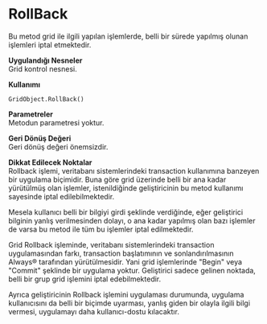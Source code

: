 # RollBack

Bu metod grid ile ilgili yapılan işlemlerde, belli bir sürede yapılmış olunan işlemleri iptal etmektedir.

**Uygulandığı Nesneler** \
Grid kontrol nesnesi.

**Kullanımı**&#x20;

`GridObject.RollBack()`

**Parametreler** \
Metodun parametresi yoktur.

**Geri Dönüş Değeri** \
Geri dönüş değeri önemsizdir.

**Dikkat Edilecek Noktalar** \
Rollback işlemi, veritabanı sistemlerindeki transaction kullanımına banzeyen bir uygulama biçimidir. Buna göre grid üzerinde belli bir ana kadar yürütülmüş olan işlemler, istenildiğinde geliştiricinin bu metod kullanımı sayesinde iptal edilebilmektedir.

Mesela kullanıcı belli bir bilgiyi girdi şeklinde verdiğinde, eğer geliştirici bilginin yanlış verilmesinden dolayı, o ana kadar yapılmış olan bazı işlemler de varsa bu metod ile tüm bu işlemler iptal edilmektedir.

Grid Rollback işleminde, veritabanı sistemlerindeki transaction uygulamasından farkı, transaction başlatımının ve sonlandırılmasının Always® tarafından yürütülmesidir. Yani grid işlemlerinde "Begin" veya "Commit" şeklinde bir uygulama yoktur. Geliştirici sadece gelinen noktada, belli bir grup grid işlemini iptal edebilmektedir.

Ayrıca geliştiricinin Rollback işlemini uygulaması durumunda, uygulama kullanıcısını da belli bir biçimde uyarması, yanlış giden bir olayla ilgili bilgi vermesi, uygulamayı daha kullanıcı-dostu kılacaktır.
